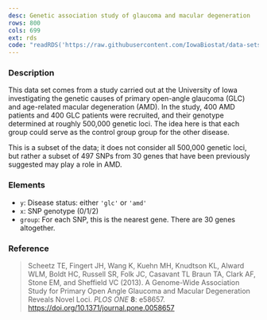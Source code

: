 ```yaml
---
desc: Genetic association study of glaucoma and macular degeneration
rows: 800
cols: 699
ext: rds
code: "readRDS('https://raw.githubusercontent.com/IowaBiostat/data-sets/main/glcamd/glcamd.rds')"
---
```


### Description

This data set comes from a study carried out at the University of Iowa
investigating the genetic causes of primary open-angle glaucoma (GLC) and
age-related macular degeneration (AMD). In the study, 400 AMD patients and 400
GLC patients were recruited, and their genotype determined at roughly 500,000
genetic loci. The idea here is that each group could serve as the control group
group for the other disease.

This is a subset of the data; it does not consider all 500,000 genetic loci, but
rather a subset of 497 SNPs from 30 genes that have been previously suggested
may play a role in AMD.

### Elements

* `y`: Disease status: either `'glc'` or `'amd'`
* `x`: SNP genotype (0/1/2)
* `group`: For each SNP, this is the nearest gene. There are 30 genes altogether.

### Reference

> Scheetz TE, Fingert JH, Wang K, Kuehn MH, Knudtson KL, Alward WLM, Boldt HC, Russell SR, Folk JC, Casavant TL Braun TA, Clark AF, Stone EM, and Sheffield VC (2013). A Genome-Wide Association Study for Primary Open Angle Glaucoma and Macular Degeneration Reveals Novel Loci. *PLOS ONE* **8**: e58657. https://doi.org/10.1371/journal.pone.0058657

